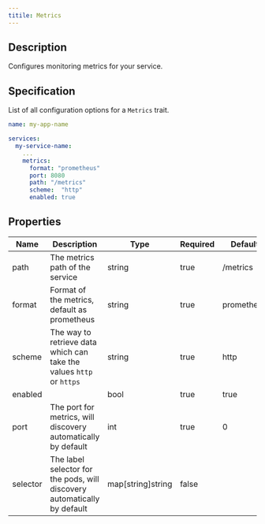 ```yaml
---
titile: Metrics
---
```


## Description

Configures monitoring metrics for your service.

## Specification

List of all configuration options for a `Metrics` trait.

```yaml
name: my-app-name

services:
  my-service-name:
    ...
    metrics:
      format: "prometheus"
      port: 8080
      path: "/metrics"
      scheme:  "http"
      enabled: true
```

## Properties

Name | Description | Type | Required | Default 
------------ | ------------- | ------------- | ------------- | ------------- 
 path | The metrics path of the service | string | true | /metrics 
 format | Format of the metrics, default as prometheus | string | true | prometheus 
 scheme | The way to retrieve data which can take the values `http` or `https` | string | true | http 
 enabled |  | bool | true | true 
 port | The port for metrics, will discovery automatically by default | int | true | 0 
 selector | The label selector for the pods, will discovery automatically by default | map[string]string | false |  
